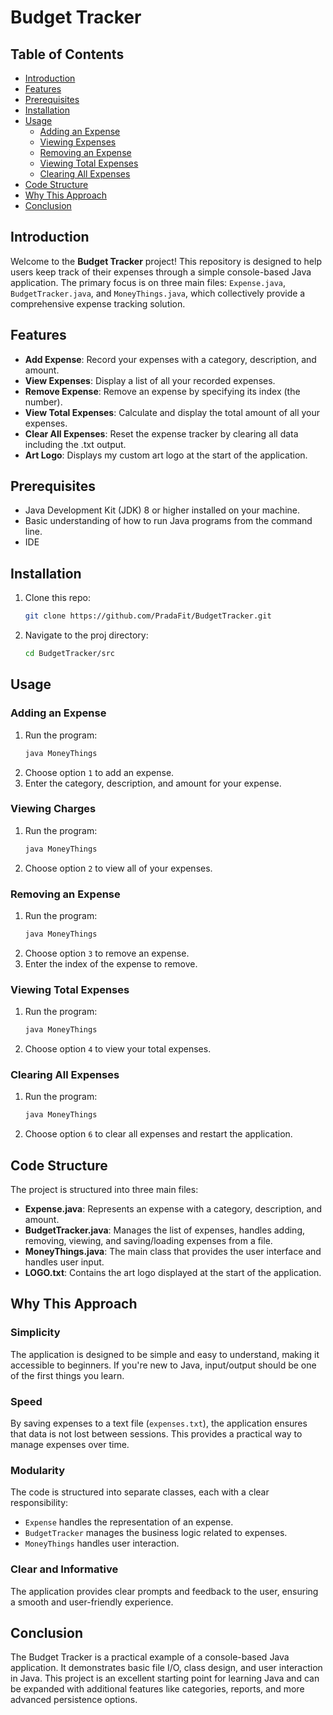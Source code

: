 # Budget Tracker

## Table of Contents
- [Introduction](#introduction)
- [Features](#features)
- [Prerequisites](#prerequisites)
- [Installation](#installation)
- [Usage](#usage)
  - [Adding an Expense](#adding-an-expense)
  - [Viewing Expenses](#viewing-expenses)
  - [Removing an Expense](#removing-an-expense)
  - [Viewing Total Expenses](#viewing-total-expenses)
  - [Clearing All Expenses](#clearing-all-expenses)
- [Code Structure](#code-structure)
- [Why This Approach](#why-this-approach)
- [Conclusion](#conclusion)

## Introduction
Welcome to the **Budget Tracker** project! This repository is designed to help users keep track of their expenses through a simple console-based Java application. 
The primary focus is on three main files: `Expense.java`, `BudgetTracker.java`, and `MoneyThings.java`, which collectively provide a comprehensive expense tracking solution.

## Features
- **Add Expense**: Record your expenses with a category, description, and amount.
- **View Expenses**: Display a list of all your recorded expenses.
- **Remove Expense**: Remove an expense by specifying its index (the number).
- **View Total Expenses**: Calculate and display the total amount of all your expenses.
- **Clear All Expenses**: Reset the expense tracker by clearing all data including the .txt output.
- **Art Logo**: Displays my custom art logo at the start of the application.

## Prerequisites
- Java Development Kit (JDK) 8 or higher installed on your machine.
- Basic understanding of how to run Java programs from the command line.
- IDE

## Installation
1. Clone this repo:
    ```bash
    git clone https://github.com/PradaFit/BudgetTracker.git
    ```
2. Navigate to the proj directory:
    ```bash
    cd BudgetTracker/src
    ```

## Usage

### Adding an Expense
1. Run the program:
    ```bash
    java MoneyThings
    ```
2. Choose option `1` to add an expense.
3. Enter the category, description, and amount for your expense.

### Viewing Charges
1. Run the program:
    ```bash
    java MoneyThings
    ```
2. Choose option `2` to view all of your expenses.

### Removing an Expense
1. Run the program:
    ```bash
    java MoneyThings
    ```
2. Choose option `3` to remove an expense.
3. Enter the index of the expense to remove.

### Viewing Total Expenses
1. Run the program:
    ```bash
    java MoneyThings
    ```
2. Choose option `4` to view your total expenses.

### Clearing All Expenses
1. Run the program:
    ```bash
    java MoneyThings
    ```
2. Choose option `6` to clear all expenses and restart the application.

## Code Structure
The project is structured into three main files:
- **Expense.java**: Represents an expense with a category, description, and amount.
- **BudgetTracker.java**: Manages the list of expenses, handles adding, removing, viewing, and saving/loading expenses from a file.
- **MoneyThings.java**: The main class that provides the user interface and handles user input.
- **LOGO.txt**: Contains the art logo displayed at the start of the application.

## Why This Approach

### Simplicity
The application is designed to be simple and easy to understand, making it accessible to beginners. 
If you're new to Java, input/output should be one of the first things you learn.

### Speed
By saving expenses to a text file (`expenses.txt`), the application ensures that data is not lost between sessions. 
This provides a practical way to manage expenses over time.

### Modularity
The code is structured into separate classes, each with a clear responsibility:
- `Expense` handles the representation of an expense.
- `BudgetTracker` manages the business logic related to expenses.
- `MoneyThings` handles user interaction.

### Clear and Informative
The application provides clear prompts and feedback to the user, ensuring a smooth and user-friendly experience.

## Conclusion
The Budget Tracker is a practical example of a console-based Java application. It demonstrates basic file I/O, class design, and user interaction in Java. This project is an excellent starting point for learning Java and can be expanded with additional features like categories, reports, and more advanced persistence options.
